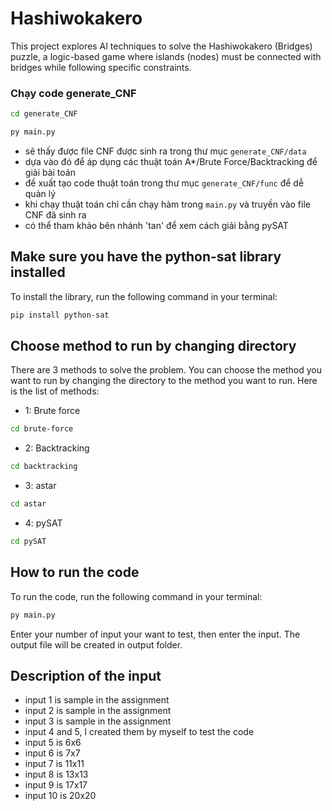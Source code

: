 # Hashiwokakero
This project explores AI techniques to solve the Hashiwokakero (Bridges) puzzle, a logic-based game where islands (nodes) must be connected with bridges while following specific constraints. 
### Chạy code generate_CNF
```bash
cd generate_CNF
```
```bash
py main.py
```
- sẽ thấy được file CNF được sinh ra trong thư mục `generate_CNF/data`
- dựa vào đó để áp dụng các thuật toán A*/Brute Force/Backtracking để giải bài toán
- đề xuất tạo code thuật toán trong thư mục `generate_CNF/func` để dễ quản lý
- khi chạy thuật toán chỉ cần chạy hàm trong `main.py` và truyền vào file CNF đã sinh ra
- có thể tham khảo bên nhánh 'tan' để xem cách giải bằng pySAT

## Make sure you have the python-sat library installed
To install the library, run the following command in your terminal:
```bash
pip install python-sat
```
## Choose method to run by changing directory
There are 3 methods to solve the problem. You can choose the method you want to run by changing the directory to the method you want to run. Here is the list of methods:
- 1: Brute force
```bash
cd brute-force
```
- 2: Backtracking
```bash
cd backtracking
```
- 3: astar
```bash
cd astar
```
- 4: pySAT
```bash
cd pySAT
```

## How to run the code
To run the code, run the following command in your terminal:
```bash
py main.py
```
Enter your number of input your want to test, then enter the input. The output file will be created in output folder.

## Description of the input
- input 1 is sample in the assignment
- input 2 is sample in the assignment
- input 3 is sample in the assignment
- input 4 and 5, I created them by myself to test the code
- input 5 is 6x6
- input 6 is 7x7
- input 7 is 11x11
- input 8 is 13x13
- input 9 is 17x17
- input 10 is 20x20